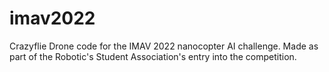 # imav2022
Crazyflie Drone code for the IMAV 2022 nanocopter AI challenge. Made as part of the Robotic's Student Association's entry into the competition.